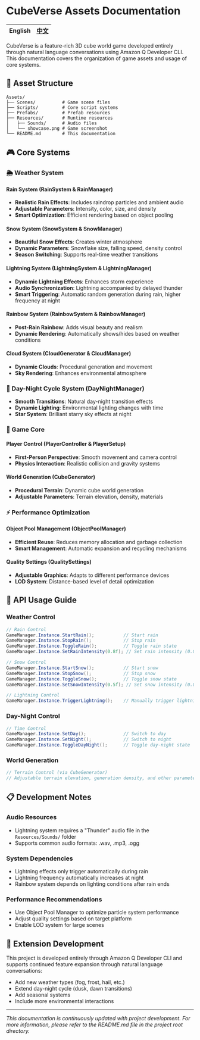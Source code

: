 # CubeVerse Assets Documentation

| English | [中文](README.md) |
|:---:|:---:|

CubeVerse is a feature-rich 3D cube world game developed entirely through natural language conversations using Amazon Q Developer CLI. This documentation covers the organization of game assets and usage of core systems.

## 📁 Asset Structure

```
Assets/
├── Scenes/          # Game scene files
├── Scripts/         # Core script systems
├── Prefabs/         # Prefab resources
├── Resources/       # Runtime resources
│   ├── Sounds/      # Audio files
│   └── showcase.png # Game screenshot
└── README.md        # This documentation
```

## 🎮 Core Systems

### 🌦️ Weather System

#### Rain System (RainSystem & RainManager)
- **Realistic Rain Effects**: Includes raindrop particles and ambient audio
- **Adjustable Parameters**: Intensity, color, size, and density
- **Smart Optimization**: Efficient rendering based on object pooling

#### Snow System (SnowSystem & SnowManager)
- **Beautiful Snow Effects**: Creates winter atmosphere
- **Dynamic Parameters**: Snowflake size, falling speed, density control
- **Season Switching**: Supports real-time weather transitions

#### Lightning System (LightningSystem & LightningManager)
- **Dynamic Lightning Effects**: Enhances storm experience
- **Audio Synchronization**: Lightning accompanied by delayed thunder
- **Smart Triggering**: Automatic random generation during rain, higher frequency at night

#### Rainbow System (RainbowSystem & RainbowManager)
- **Post-Rain Rainbow**: Adds visual beauty and realism
- **Dynamic Rendering**: Automatically shows/hides based on weather conditions

#### Cloud System (CloudGenerator & CloudManager)
- **Dynamic Clouds**: Procedural generation and movement
- **Sky Rendering**: Enhances environmental atmosphere

### 🌅 Day-Night Cycle System (DayNightManager)
- **Smooth Transitions**: Natural day-night transition effects
- **Dynamic Lighting**: Environmental lighting changes with time
- **Star System**: Brilliant starry sky effects at night

### 🎯 Game Core

#### Player Control (PlayerController & PlayerSetup)
- **First-Person Perspective**: Smooth movement and camera control
- **Physics Interaction**: Realistic collision and gravity systems

#### World Generation (CubeGenerator)
- **Procedural Terrain**: Dynamic cube world generation
- **Adjustable Parameters**: Terrain elevation, density, materials

### ⚡ Performance Optimization

#### Object Pool Management (ObjectPoolManager)
- **Efficient Reuse**: Reduces memory allocation and garbage collection
- **Smart Management**: Automatic expansion and recycling mechanisms

#### Quality Settings (QualitySettings)
- **Adjustable Graphics**: Adapts to different performance devices
- **LOD System**: Distance-based level of detail optimization

## 🔧 API Usage Guide

### Weather Control
```csharp
// Rain Control
GameManager.Instance.StartRain();           // Start rain
GameManager.Instance.StopRain();            // Stop rain
GameManager.Instance.ToggleRain();          // Toggle rain state
GameManager.Instance.SetRainIntensity(0.8f); // Set rain intensity (0.0-1.0)

// Snow Control
GameManager.Instance.StartSnow();           // Start snow
GameManager.Instance.StopSnow();            // Stop snow
GameManager.Instance.ToggleSnow();          // Toggle snow state
GameManager.Instance.SetSnowIntensity(0.5f); // Set snow intensity (0.0-1.0)

// Lightning Control
GameManager.Instance.TriggerLightning();    // Manually trigger lightning
```

### Day-Night Control
```csharp
// Time Control
GameManager.Instance.SetDay();              // Switch to day
GameManager.Instance.SetNight();            // Switch to night
GameManager.Instance.ToggleDayNight();      // Toggle day-night state
```

### World Generation
```csharp
// Terrain Control (via CubeGenerator)
// Adjustable terrain elevation, generation density, and other parameters
```

## 📋 Development Notes

### Audio Resources
- Lightning system requires a "Thunder" audio file in the `Resources/Sounds/` folder
- Supports common audio formats: .wav, .mp3, .ogg

### System Dependencies
- Lightning effects only trigger automatically during rain
- Lightning frequency automatically increases at night
- Rainbow system depends on lighting conditions after rain ends

### Performance Recommendations
- Use Object Pool Manager to optimize particle system performance
- Adjust quality settings based on target platform
- Enable LOD system for large scenes

## 🚀 Extension Development

This project is developed entirely through Amazon Q Developer CLI and supports continued feature expansion through natural language conversations:
- Add new weather types (fog, frost, hail, etc.)
- Extend day-night cycle (dusk, dawn transitions)
- Add seasonal systems
- Include more environmental interactions

---

*This documentation is continuously updated with project development. For more information, please refer to the README.md file in the project root directory.*
